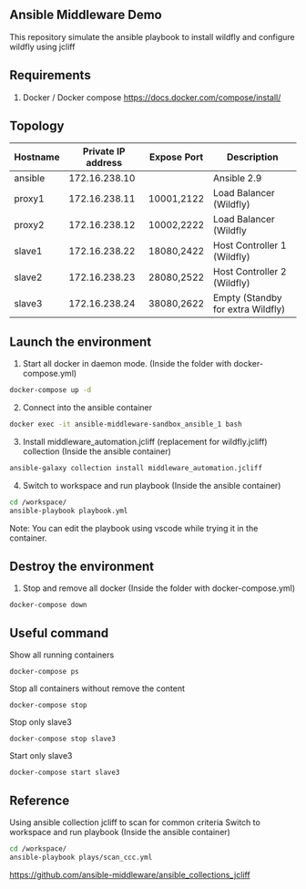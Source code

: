 ## Ansible Middleware Demo

This repository simulate the ansible playbook to install wildfly and configure wildfly using jcliff

## Requirements

1. Docker / Docker compose https://docs.docker.com/compose/install/

## Topology

| Hostname | Private IP address | Expose Port | Description                 |
| -------- | ------------------ | ----------- | --------------------------- |
| ansible   | 172.16.238.10      |        | Ansible 2.9 |
| proxy1   | 172.16.238.11      | 10001,2122  | Load Balancer (Wildfly)     |
| proxy2   | 172.16.238.12      | 10002,2222  | Load Balancer (Wildfly      |
| slave1   | 172.16.238.22      | 18080,2422 | Host Controller 1 (Wildfly) |
| slave2   | 172.16.238.23      | 28080,2522  | Host Controller 2 (Wildfly) |
| slave3   | 172.16.238.24      | 38080,2622  | Empty (Standby for extra Wildfly) |

## Launch the environment

1. Start all docker in daemon mode. (Inside the folder with docker-compose.yml) 

```bash
docker-compose up -d
```

2. Connect into the ansible container 

```bash
docker exec -it ansible-middleware-sandbox_ansible_1 bash
```

3. Install  middleware_automation.jcliff (replacement for wildfly.jcliff) collection (Inside the ansible container) 

```bash
ansible-galaxy collection install middleware_automation.jcliff
```

4. Switch to workspace and run playbook (Inside the ansible container) 

```bash
cd /workspace/
ansible-playbook playbook.yml
```

Note: You can edit the playbook using vscode while trying it in the container.

## Destroy the environment

1. Stop and remove all docker (Inside the folder with docker-compose.yml) 

```
docker-compose down
```


## Useful command

Show all running containers
```
docker-compose ps
```

Stop all containers without remove the content
```
docker-compose stop
```

Stop only slave3
```
docker-compose stop slave3
```

Start only slave3
```
docker-compose start slave3
```

## Reference
Using ansible collection jcliff to scan for common criteria
Switch to workspace and run playbook (Inside the ansible container) 

```bash
cd /workspace/
ansible-playbook plays/scan_ccc.yml
```
https://github.com/ansible-middleware/ansible_collections_jcliff
